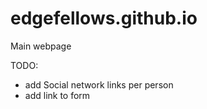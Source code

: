 # edgefellows.github.io
Main webpage


TODO:
- add Social network links per person
- add link to form 
